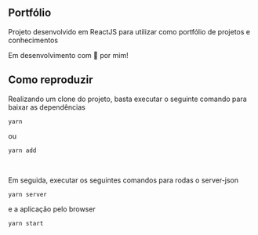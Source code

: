 ## Portfólio

Projeto desenvolvido em ReactJS para utilizar como portfólio de projetos e conhecimentos

Em desenvolvimento com :blue_heart: por mim!

## Como reproduzir

Realizando um clone do projeto, basta executar o seguinte comando para baixar as dependências

```
yarn
```
ou
```
yarn add
```
<br>

Em seguida, executar os seguintes comandos para rodas o server-json

```
yarn server
```
e a aplicação pelo browser

```
yarn start
```
